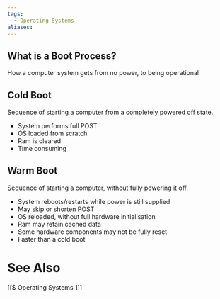 ```yaml
---
tags:
  - Operating-Systems
aliases:
---
```

## What is a Boot Process?
How a computer system gets from no power, to being operational

## Cold Boot
Sequence of starting a computer from a completely powered off state.
- System performs full POST
- OS loaded from scratch
- Ram is cleared
- Time consuming

## Warm Boot
Sequence of starting a computer, without fully powering it off.
- System reboots/restarts while power is still supplied
- May skip or shorten POST
- OS reloaded, without full hardware initialisation
- Ram may retain cached data
- Some hardware components may not be fully reset
- Faster than a cold boot

# See Also
[[$ Operating Systems 1]]
